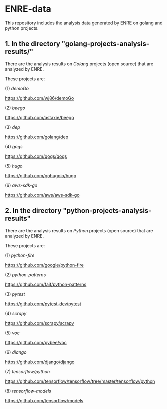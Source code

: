 # ENRE-data

This repository includes the analysis data generated by ENRE on golang and python projects.


## 1.  In the directory "golang-projects-analysis-results/"

There are the analysis results on *Golang* projects (open source) that are analyzed by ENRE.

These projects are:

(1) *demoGo*

https://github.com/wj86/demoGo 

(2) *beego*

https://github.com/astaxie/beego

(3) *dep* 

https://github.com/golang/dep

(4) *gogs*

https://github.com/gogs/gogs

(5) *hugo*

https://github.com/gohugoio/hugo

(6) *aws-sdk-go* 

https://github.com/aws/aws-sdk-go


## 2. In the directory "python-projects-analysis-results"

There are the analysis results on *Python* projects (open source) that are analyzed by ENRE.

These projects are:

(1) *python-fire*

https://github.com/google/python-fire

(2) *python-patterns*

https://github.com/faif/python-patterns

(3) *pytest*

https://github.com/pytest-dev/pytest

(4) *scrapy*

https://github.com/scrapy/scrapy

(5) *voc*  

https://github.com/pybee/voc

(6) *diango* 

https://github.com/django/django

(7) *tensorflow/python* 

https://github.com/tensorflow/tensorflow/tree/master/tensorflow/python

(8) *tensorflow-models*  

https://github.com/tensorflow/models

